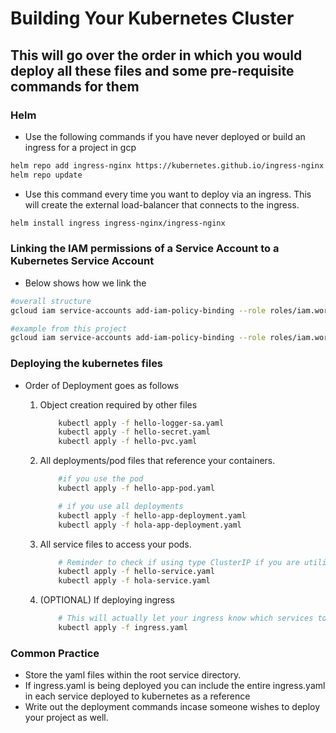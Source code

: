 # Building Your Kubernetes Cluster

## This will go over the order in which you would deploy all these files and some pre-requisite commands for them

### Helm

-   Use the following commands if you have never deployed or build an ingress for a project in gcp

```bash
helm repo add ingress-nginx https://kubernetes.github.io/ingress-nginx
helm repo update
```

-   Use this command every time you want to deploy via an ingress. This will create the external load-balancer that connects to the ingress.

```bash
helm install ingress ingress-nginx/ingress-nginx
```

### Linking the IAM permissions of a Service Account to a Kubernetes Service Account

-   Below shows how we link the

```bash
#overall structure
gcloud iam service-accounts add-iam-policy-binding --role roles/iam.workloadIdentityUser --member "serviceAccount:workloadidentitynamespace[default/ksa]" emailaddressofservicacount

#example from this project
gcloud iam service-accounts add-iam-policy-binding --role roles/iam.workloadIdentityUser  --member "serviceAccount:projectnamehere.svc.id.goog[default/logging-writer]" logging-writer@projectnamehere.iam.gserviceaccount.com
```

### Deploying the kubernetes files

-   Order of Deployment goes as follows

    1. Object creation required by other files
        ```bash
            kubectl apply -f hello-logger-sa.yaml
            kubectl apply -f hello-secret.yaml
            kubectl apply -f hello-pvc.yaml
        ```
    2. All deployments/pod files that reference your containers.

        ```bash
            #if you use the pod
            kubectl apply -f hello-app-pod.yaml

            # if you use all deployments
            kubectl apply -f hello-app-deployment.yaml
            kubectl apply -f hola-app-deployment.yaml
        ```

    3. All service files to access your pods.
        ```bash
            # Reminder to check if using type ClusterIP if you are utilizing an ingress as this is required
            kubectl apply -f hello-service.yaml
            kubectl apply -f hola-service.yaml
        ```
    4. (OPTIONAL) If deploying ingress
        ```bash
            # This will actually let your ingress know which services to contact via the ingress-controller
            kubectl apply -f ingress.yaml
        ```

### Common Practice

-   Store the yaml files within the root service directory.
-   If ingress.yaml is being deployed you can include the entire ingress.yaml in each service deployed to kubernetes as a reference
-   Write out the deployment commands incase someone wishes to deploy your project as well.
